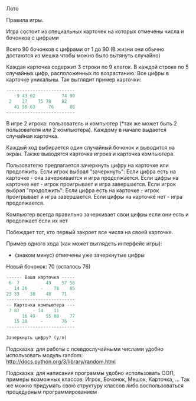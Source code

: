 Лото

Правила игры.

Игра состоит из специальных карточек на которых отмечены числа и бочонков с цифрами

Всего 90 бочонков с цифрами от 1 до 90 (В жизни они обычно достаются из мешка чтобы можно было вытянуть случайно)

Каждая карточка содержит 3 строки по 9 клеток. В каждой строке по 5 случайных цифр, 
расположенных по возрастанию. Все цифры в карточке уникальны. Так выглядит пример карточки:
```python
--------------------------
    9 43 62          74 90
 2    27    75 78    82
   41 56 63     76      86 
--------------------------
```
В игре 2 игрока: пользователь и компьютер (*так же может быть 2 пользователя или 2 компьютера). 
Каждому в начале выдается случайная карточка. 

Каждый ход выбирается один случайный бочонок и выводится на экран.
Также выводятся карточка игрока и карточка компьютера.

Пользователю предлагается зачеркнуть цифру на карточке или продолжить.
Если игрок выбрал "зачеркнуть":
	Если цифра есть на карточке - она зачеркивается и игра продолжается.
	Если цифры на карточке нет - игрок проигрывает и игра завершается.
Если игрок выбрал "продолжить":
	Если цифра есть на карточке - игрок проигрывает и игра завершается.
	Если цифры на карточке нет - игра продолжается.
    
Компьютер всегда правильно зачеркивает свои цифры если они есть и продолжает если их нет
	
Побеждает тот, кто первый закроет все числа на своей карточке.

Пример одного хода (как может выглядеть интерфейс игры):
- (знаком минус) отмечены уже зачеркнутые цифры

Новый бочонок: 70 (осталось 76)
```python
------ Ваша карточка -----
 6  7          49    57 58
   14 26     -    78    85
23 33    38    48    71   
--------------------------
-- Карточка компьютера ---
 7 87     - 14    11      
      16 49    55 88    77    
   15 20     -       76  -
--------------------------

Зачеркнуть цифру? (y/n)
```

Подсказка: для работы с псевдослучайными числами удобно использовать 
модуль random: http://docs.python.org/3/library/random.html

Подсказка: для написания программы удобно использовать ООП, примеры возможных классов: Игрок, Бочонок, Мешок, Карточка, ... 
Так же можно придумать свою структуру классов либо воспользоваться процедурным программированием

